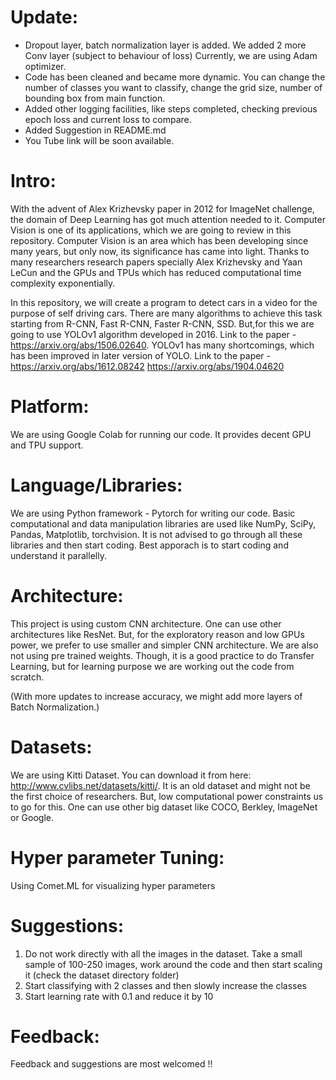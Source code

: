 # Update:  
- Dropout layer, batch normalization layer is added. We added 2 more Conv layer (subject to behaviour of loss) Currently, we are using Adam optimizer. 
- Code has been cleaned and became more dynamic. You can change the number of classes you want to classify, change the grid size,      number of bounding box from main function.
- Added other logging facilities, like steps completed, checking previous epoch loss and current loss to compare.
- Added Suggestion in README.md
- You Tube link will be soon available.

# Intro:
With the advent of Alex Krizhevsky paper in 2012 for ImageNet challenge, the domain of Deep Learning has got much attention needed to it.
Computer Vision is one of its applications, which we are going to review in this repository.
Computer Vision is an area which has been developing since many years, but only now, its significance has came into light. Thanks to many researchers research papers specially Alex Krizhevsky and Yaan LeCun and the GPUs and TPUs which has reduced computational time complexity exponentially.

In this repository, we will create a program to detect cars in a video for the purpose of self driving cars. There are many algorithms to achieve this task starting from R-CNN, Fast R-CNN, Faster R-CNN, SSD. But,for this we are going to use YOLOv1 algorithm developed in 2016. Link to the paper - https://arxiv.org/abs/1506.02640. 
YOLOv1 has many shortcomings, which has been improved in later version of YOLO. Link to the paper - https://arxiv.org/abs/1612.08242 https://arxiv.org/abs/1904.04620


# Platform: 
We are using Google Colab for running our code. It provides decent GPU and TPU support.

# Language/Libraries:
We are using Python framework - Pytorch  for writing our code. Basic computational and data manipulation libraries are used like NumPy, SciPy, Pandas, Matplotlib, torchvision. It is not advised to go through all these libraries and then start coding. Best apporach is to start coding and understand it parallelly.

# Architecture:
This project is using custom CNN architecture. One can use other architectures like ResNet. But, for the exploratory reason and low GPUs power, we prefer to use smaller and simpler CNN architecture. We are also not using pre trained weights. Though, it is a good practice to do Transfer Learning, but for learning purpose we are working out the code from scratch.

(With more updates to increase accuracy, we might add more layers of Batch Normalization.)

# Datasets:
We are using Kitti Dataset. You can download it from here: http://www.cvlibs.net/datasets/kitti/. It is an old dataset and might not be the first choice of researchers. But, low computational power constraints us to go for this. One can use other big dataset like COCO, Berkley, ImageNet or Google.

# Hyper parameter Tuning:
Using Comet.ML for visualizing hyper parameters
 
# Suggestions:
1) Do not work directly with all the images in the dataset. Take a small sample of 100-250 images, work around the code and then start scaling it (check the dataset directory folder)
2) Start classifying with 2 classes and then slowly increase the classes
3) Start learning rate with 0.1 and reduce it by 10

# Feedback:
Feedback and suggestions are most welcomed !!
